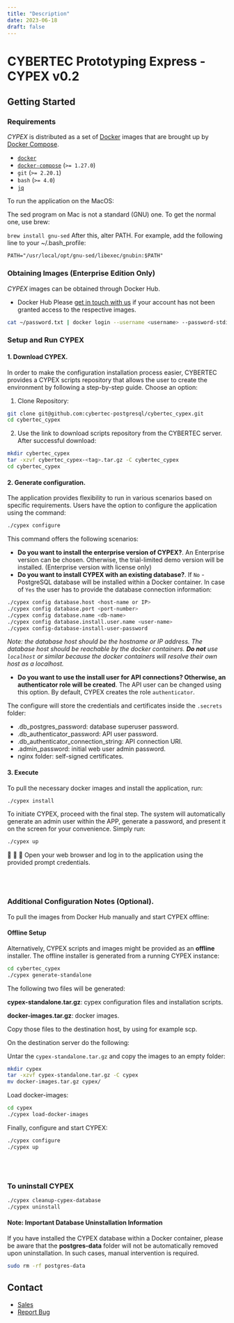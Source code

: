```yaml
---
title: "Description"
date: 2023-06-18
draft: false
---
```


# CYBERTEC Prototyping Express - CYPEX v0.2

## Getting Started

### Requirements

_CYPEX_ is distributed as a set of [Docker](https://www.docker.com/) images that are brought up by [Docker Compose](https://docs.docker.com/compose/).

- [`docker`](https://docs.docker.com/get-docker/)
- [`docker-compose`](https://docs.docker.com/compose/install/) (`>= 1.27.0`)
- `git` (`>= 2.20.1`)
- `bash` (`>= 4.0`)
- [`jq`](https://stedolan.github.io/jq/download/)

To run the application on the MacOS:

The sed program on Mac is not a standard (GNU) one. To get the normal one, use brew:

`brew install gnu-sed`
After this, alter PATH. For example, add the following line to your ~/.bash_profile:

`PATH="/usr/local/opt/gnu-sed/libexec/gnubin:$PATH"`

### Obtaining Images (Enterprise Edition Only)

_CYPEX_ images can be obtained through Docker Hub.

- Docker Hub
  Please [get in touch with us](#contact) if your account has not been granted access to the respective images.

```bash
cat ~/password.txt | docker login --username <username> --password-stdin
```

### Setup and Run CYPEX

#### 1. Download CYPEX.

In order to make the configuration installation process easier, CYBERTEC provides a CYPEX scripts repository that allows the user to create the environment by following a step-by-step guide. Choose an option:
  1. Clone Repository:

```bash
git clone git@github.com:cybertec-postgresql/cybertec_cypex.git
cd cybertec_cypex
```

  2. Use the link to download scripts repository from the CYBERTEC server. After successful download:

```bash
mkdir cybertec_cypex
tar -xzvf cybertec_cypex-<tag>.tar.gz -C cybertec_cypex
cd cybertec_cypex
```

#### 2. Generate configuration.

The application provides flexibility to run in various scenarios based on specific requirements. Users have the option to configure the application using the command:

```bash
./cypex configure
```
 This command offers the following scenarios:

- **Do you want to install the enterprise version of CYPEX?**. An Enterprise version can be chosen. Otherwise, the trial-limited demo version will be installed. (Enterprise version with license only)
- **Do you want to install CYPEX with an existing database?**. If `No` - PostgreSQL database will be installed within a Docker container. In case of `Yes` the user has to provide the database connection information:

```bash
./cypex config database.host <host-name or IP>
./cypex config database.port <port-number>
./cypex config database.name <db-name>
./cypex config database.install.user.name <user-name>
./cypex config-database-install-user-password
```

_Note: the database host should be the hostname or IP address. The database host should be reachable by the docker containers. **Do not** use `localhost` or similar because the docker containers will resolve their own host as a localhost._

- **Do you want to use the install user for API connections? Otherwise, an authenticator role will be created**. The API user can be changed using this option. By default, CYPEX creates the role `authenticator`.

The configure will store the credentials and certificates inside the `.secrets` folder:

  - .db_postgres_password: database superuser password.
  - .db_authenticator_password: API user password.
  - .db_authenticator_connection_string: API connection URI.
  - .admin_password: initial web user admin password.
  - nginx folder: self-signed certificates.


#### 3. Execute

To pull the necessary docker images and install the application, run:

```bash
./cypex install
```

To initiate CYPEX, proceed with the final step. The system will automatically generate an admin user within the APP, generate a password, and present it on the screen for your convenience. Simply run:

```bash
./cypex up
```
:rocket: :rocket: :rocket:
Open your web browser and log in to the application using the provided prompt credentials.

<br/>
<br/>

### Additional Configuration Notes (Optional).

To pull the images from Docker Hub manually and start CYPEX offline:

#### Offline Setup

Alternatively, CYPEX scripts and images might be provided as an **offline** installer.
The offline installer is generated from a running CYPEX instance:

```bash
cd cybertec_cypex
./cypex generate-standalone
```

The following two files will be generated:

**cypex-standalone.tar.gz**: cypex configuration files and installation scripts.

**docker-images.tar.gz**: docker images.

Copy those files to the destination host, by using for example scp.

On the destination server do the following:

Untar the `cypex-standalone.tar.gz` and copy the images to an empty folder:

```bash
mkdir cypex
tar -xzvf cypex-standalone.tar.gz -C cypex
mv docker-images.tar.gz cypex/
```

Load docker-images:

```bash
cd cypex
./cypex load-docker-images
```

Finally, configure and start CYPEX:

```bash
./cypex configure
./cypex up
```

<br/>
<br/>

### To uninstall CYPEX

```bash
./cypex cleanup-cypex-database
./cypex uninstall
```

#### Note: Important Database Uninstallation Information

If you have installed the CYPEX database within a Docker container, please be aware that the **postgres-data** folder will not be automatically removed upon uninstallation. In such cases, manual intervention is required.

```bash
sudo rm -rf postgres-data
```

## Contact

- [Sales](https://www.cybertec-postgresql.com/en/contact/)
- [Report Bug](https://cybertec.atlassian.net/servicedesk/customer/portal/4/group/5/create/31)
